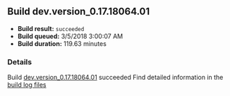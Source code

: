 ## Build dev.version_0.17.18064.01
- **Build result:** `succeeded`
- **Build queued:** 3/5/2018 3:00:07 AM
- **Build duration:** 119.63 minutes
### Details
Build [dev.version_0.17.18064.01](https://winappstudio.visualstudio.com/web/build.aspx?pcguid=a4ef43be-68ce-4195-a619-079b4d9834c2&builduri=vstfs%3a%2f%2f%2fBuild%2fBuild%2f25192) succeeded
Find detailed information in the [build log files](https://uwpctdiags.blob.core.windows.net/buildlogs/dev.version_0.17.18064.01_logs.zip)
